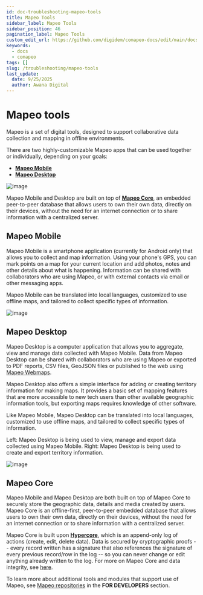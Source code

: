 ```yaml
---
id: doc-troubleshooting-mapeo-tools
title: Mapeo Tools
sidebar_label: Mapeo Tools
sidebar_position: 46
pagination_label: Mapeo Tools
custom_edit_url: https://github.com/digidem/comapeo-docs/edit/main/docs/troubleshooting/mapeo-tools.md
keywords:
  - docs
  - comapeo
tags: []
slug: /troubleshooting/mapeo-tools
last_update:
  date: 9/25/2025
  author: Awana Digital
---
```


# Mapeo tools


Mapeo is a set of digital tools, designed to support collaborative data collection and mapping in offline environments.


There are two highly-customizable Mapeo apps that can be used together or individually, depending on your goals:

- [**Mapeo Mobile**](https://docs.mapeo.app/overview/about-mapeo/mapeo-tools#mapeo-mobile)
- [**Mapeo Desktop**](https://docs.mapeo.app/overview/about-mapeo/mapeo-tools#mapeo-desktop)

![image](/images/mapeotools_0.jpg)


Mapeo Mobile and Desktop are built on top of [**Mapeo Core**](https://docs.mapeo.app/overview/about-mapeo/mapeo-tools#mapeo-core), an embedded peer-to-peer database that allows users to own their own data, directly on their devices, without the need for an internet connection or to share information with a centralized server.


## Mapeo Mobile


Mapeo Mobile is a smartphone application (currently for Android only) that allows you to collect and map information. Using your phone's GPS, you can mark points on a map for your current location and add photos, notes and other details about what is happening. Information can be shared with collaborators who are using Mapeo, or with external contacts via email or other messaging apps.


Mapeo Mobile can be translated into local languages, customized to use offline maps, and tailored to collect specific types of information.


![image](/images/mapeotools_1.jpg)


## Mapeo Desktop


Mapeo Desktop is a computer application that allows you to aggregate, view and manage data collected with Mapeo Mobile. Data from Mapeo Desktop can be shared with collaborators who are using Mapeo or exported to PDF reports, CSV files, GeoJSON files or published to the web using [Mapeo Webmaps](https://docs.mapeo.app/complete-reference-guide/mapeo-desktop-use/using-mapeo-desktop-to-manage-mapeo-mobile-data/exporting-and-sharing-externally#export-as-web-map).


Mapeo Desktop also offers a simple interface for adding or creating territory information for making maps. It provides a basic set of mapping features that are more accessible to new tech users than other available geographic information tools, but exporting maps requires knowledge of other software.


Like Mapeo Mobile, Mapeo Desktop can be translated into local languages, customized to use offline maps, and tailored to collect specific types of information.


Left: Mapeo Desktop is being used to view, manage and export data collected using Mapeo Mobile. Right: Mapeo Desktop is being used to create and export territory information.


![image](/images/mapeotools_2.jpg)


## Mapeo Core


Mapeo Mobile and Mapeo Desktop are both built on top of Mapeo Core to securely store the geographic data, details and media created by users. Mapeo Core is an offline-first, peer-to-peer embedded database that allows users to own their own data, directly on their devices, without the need for an internet connection or to share information with a centralized server.


Mapeo Core is built upon [**Hypercore**](https://hypercore-protocol.org/), which is an append-only log of actions (create, edit, delete data). Data is secured by cryptographic proofs -- every record written has a signature that also references the signature of every previous record/row in the log -- so you can never change or edit anything already written to the log. For more on Mapeo Core and data integrity, see [here](https://wp.digital-democracy.org/cooperative-ownership-of-data-without-blockchain/).


To learn more about additional tools and modules that support use of Mapeo, see [Mapeo repositories](https://docs.mapeo.app/for-developers/mapeo-repositories) in the **FOR DEVELOPERS** section.

